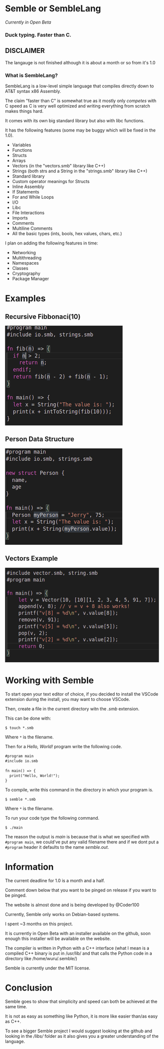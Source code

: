 # Semble or SembleLang

*Currently in Open Beta*

### Duck typing. Faster than C.

## DISCLAIMER
  The langauge is not finished although it is about a month or so from it's 1.0

### What is SembleLang?

SembleLang is a low-level simple language that compiles directly down to AT&T syntax x86 Assembly.

The claim "faster than C" is somewhat true as it mostly only *competes* with C speed as C is very well optimized and writing everything from scratch makes things hard.

It comes with its own big standard library but also with libc functions.

It has the following features (some may be buggy which will be fixed in the 1.0).
+ Variables
+ Functions
+ Structs
+ Arrays
+ Vectors (in the "vectors.smb" library like C++)
+ Strings (both strs and a String in the "strings.smb" library like C++)
+ Standard library
+ Custom operator meanings for Structs
+ Inline Assembly
+ If Statements
+ For and While Loops
+ I/O
+ Libc
+ File Interactions
+ Imports
+ Comments
+ Multiline Comments
+ All the basic types (ints, bools, hex values, chars, etc.)

I plan on adding the following features in time:

+ Networking
+ Multithreading
+ Namespaces
+ Classes
+ Cryptography
+ Package Manager

# Examples

## Recursive Fibbonaci(10)

![Code for it](fib.png)

## Person Data Structure

![Code for it](person.png)

## Vectors Example

![Code for it](vector.png)

# Working with Semble

To start open your text editor of choice, if you decided to install the VSCode extension during the install, you may want to choose VSCode.

Then, create a file in the current directory witn the *.smb* extension.

This can be done with:
```
$ touch *.smb
```

Where `*` is the filename.

Then for a *Hello, World!* program write the following code.

```
#program main
#include io.smb

fn main() => {
  print("Hello, World!");
}
```

To compile, write this command in the directory in which your program is.

```
$ semble *.smb
```

Where `*` is the filename.

To run your code type the following command.

```
$ ./main
```

The reason the output is *main* is because that is what we specified with `#program main`, we could've put any valid filename there and if we dont put a `#program` header it defaults to the name *semble.out*.

# Information

The current deadline for 1.0 is a month and a half.

Comment down below that you want to be pinged on release if you want to be pinged.

The website is almost done and is being developed by @Coder100

Currently, Semble only works on Debian-based systems.

I spent ~3 months on this project.

It is currently in Open Beta with an installer available on the github, soon enough this installer will be available on the website.

The compiler is written in Python with a C++ interface (what I mean is a compiled C++ binary is put in /usr/lib/ and that calls the Python code in a directory like /home/wuru/.semble/)

Semble is currently under the MIT license.

# Conclusion

Semble goes to show that simplicity and speed can both be achieved at the same time.

It is not as easy as something like Python, it is more like easier than/as easy as C++.

To see a bigger Semble project I would suggest looking at the github and looking in the */libs/* folder as it also gives you a greater understanding of the language.
